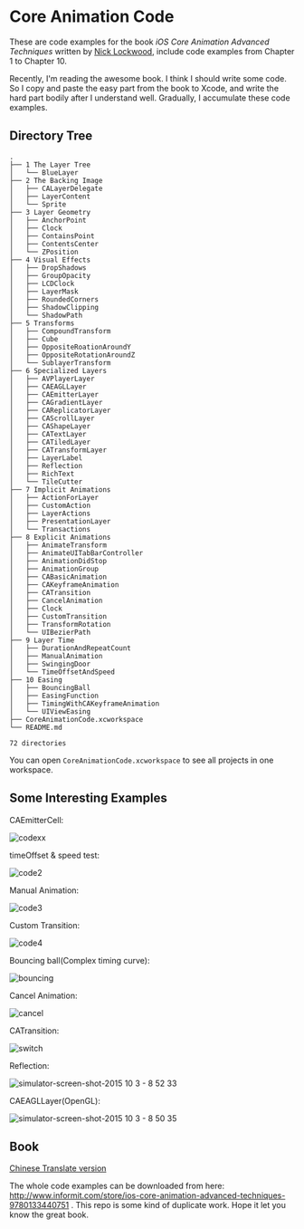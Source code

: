 # Core Animation Code

These are code examples for the book _iOS Core Animation Advanced Techniques_ written by [Nick Lockwood](https://github.com/nicklockwood), include code examples from Chapter 1 to Chapter 10. 

Recently, I'm reading the awesome book. I think I should write some code. So I copy and paste the easy part from the book to Xcode, and write the hard part bodily after I understand well. Gradually, I accumulate these code examples.

## Directory Tree 

```
.
├── 1 The Layer Tree
│   └── BlueLayer
├── 2 The Backing Image
│   ├── CALayerDelegate
│   ├── LayerContent
│   └── Sprite
├── 3 Layer Geometry
│   ├── AnchorPoint
│   ├── Clock
│   ├── ContainsPoint
│   ├── ContentsCenter
│   └── ZPosition
├── 4 Visual Effects
│   ├── DropShadows
│   ├── GroupOpacity
│   ├── LCDClock
│   ├── LayerMask
│   ├── RoundedCorners
│   ├── ShadowClipping
│   └── ShadowPath
├── 5 Transforms
│   ├── CompoundTransform
│   ├── Cube
│   ├── OppositeRoationAroundY
│   ├── OppositeRotationAroundZ
│   └── SublayerTransform
├── 6 Specialized Layers
│   ├── AVPlayerLayer
│   ├── CAEAGLLayer
│   ├── CAEmitterLayer
│   ├── CAGradientLayer
│   ├── CAReplicatorLayer
│   ├── CAScrollLayer
│   ├── CAShapeLayer
│   ├── CATextLayer
│   ├── CATiledLayer
│   ├── CATransformLayer
│   ├── LayerLabel
│   ├── Reflection
│   ├── RichText
│   └── TileCutter
├── 7 Implicit Animations
│   ├── ActionForLayer
│   ├── CustomAction
│   ├── LayerActions
│   ├── PresentationLayer
│   └── Transactions
├── 8 Explicit Animations
│   ├── AnimateTransform
│   ├── AnimateUITabBarController
│   ├── AnimationDidStop
│   ├── AnimationGroup
│   ├── CABasicAnimation
│   ├── CAKeyframeAnimation
│   ├── CATransition
│   ├── CancelAnimation
│   ├── Clock
│   ├── CustomTransition
│   ├── TransformRotation
│   └── UIBezierPath
├── 9 Layer Time
│   ├── DurationAndRepeatCount
│   ├── ManualAnimation
│   ├── SwingingDoor
│   └── TimeOffsetAndSpeed
├── 10 Easing
│   ├── BouncingBall
│   ├── EasingFunction
│   ├── TimingWithCAKeyframeAnimation
│   └── UIViewEasing
├── CoreAnimationCode.xcworkspace
└── README.md

72 directories
```

You can open `CoreAnimationCode.xcworkspace` to see all projects in one workspace.

## Some Interesting Examples

CAEmitterCell:

![codexx](https://cloud.githubusercontent.com/assets/5022872/10262422/051ddb80-69f9-11e5-80d1-f0b61df6f072.gif)


timeOffset & speed test:

![code2](https://cloud.githubusercontent.com/assets/5022872/10262407/5d5a9fdc-69f8-11e5-8161-0d4b8b9ec4eb.gif)


Manual Animation:

![code3](https://cloud.githubusercontent.com/assets/5022872/10262408/68b2759e-69f8-11e5-8760-1f9f4ce1482f.gif)


Custom Transition:

![code4](https://cloud.githubusercontent.com/assets/5022872/10262410/7ab6030a-69f8-11e5-8395-0dadc09c46dd.gif)

Bouncing ball(Complex timing curve):

![bouncing](https://cloud.githubusercontent.com/assets/5022872/10268622/d65765ac-6af0-11e5-9da5-e7e0dbe1f9ee.gif)

Cancel Animation:

![cancel](https://cloud.githubusercontent.com/assets/5022872/10263022/6f77f354-6a11-11e5-83e9-8dd4fbe88ab5.gif)


CATransition:

![switch](https://cloud.githubusercontent.com/assets/5022872/10263030/98b0c642-6a11-11e5-9773-c58962e14485.gif)


Reflection:

![simulator-screen-shot-2015 10 3 - 8 52 33](https://cloud.githubusercontent.com/assets/5022872/10263042/d2d6c092-6a11-11e5-981c-3ae97b1fc3ea.jpg)


CAEAGLLayer(OpenGL):

![simulator-screen-shot-2015 10 3 - 8 50 35](https://cloud.githubusercontent.com/assets/5022872/10263047/e43eaf2a-6a11-11e5-8edf-05e2dec122ad.jpg)

## Book

[Chinese Translate version](https://github.com/AttackOnDobby/iOS-Core-Animation-Advanced-Techniques)

The whole code examples can be downloaded from here: http://www.informit.com/store/ios-core-animation-advanced-techniques-9780133440751 . This repo is some kind of duplicate work. Hope it let you know the great book.

